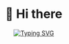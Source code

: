 <div align="center">

# 👋 Hi there

[![Typing SVG](https://readme-typing-svg.herokuapp.com?font=Fira+Code&size=24&pause=1000&color=2E97F9&center=true&vCenter=true&width=600&lines=I+am+Devesh+Gogia;B.Tech+CSE+(AIML)+Student;Passionate+about+AI+%7C+ML+%7C+Full+Stack;Love+building+innovative+projects;Always+learning+and+exploring+new+tech)](https://git.io/typing-svg)

</div>
